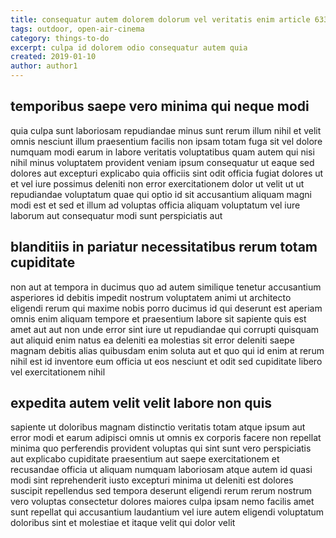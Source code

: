 ```yaml
---
title: consequatur autem dolorem dolorum vel veritatis enim article 6332
tags: outdoor, open-air-cinema
category: things-to-do
excerpt: culpa id dolorem odio consequatur autem quia
created: 2019-01-10
author: author1
---
```


## temporibus saepe vero minima qui neque modi

quia culpa sunt laboriosam repudiandae minus sunt rerum illum nihil et velit omnis nesciunt illum praesentium facilis non ipsam totam fuga sit vel dolore numquam modi earum in labore veritatis voluptatibus quam autem qui nisi nihil minus voluptatem provident veniam ipsum consequatur ut eaque sed dolores aut excepturi explicabo quia officiis sint odit officia fugiat dolores ut et vel iure possimus deleniti non error exercitationem dolor ut velit ut ut repudiandae voluptatum quae qui optio id sit accusantium aliquam magni modi est et sed et illum ad voluptas officia aliquam voluptatum vel iure laborum aut consequatur modi sunt perspiciatis aut

## blanditiis in pariatur necessitatibus rerum totam cupiditate

non aut at tempora in ducimus quo ad autem similique tenetur accusantium asperiores id debitis impedit nostrum voluptatem animi ut architecto eligendi rerum qui maxime nobis porro ducimus id qui deserunt est aperiam omnis enim aliquam tempore et praesentium labore sit sapiente quis est amet aut aut non unde error sint iure ut repudiandae qui corrupti quisquam aut aliquid enim natus ea deleniti ea molestias sit error deleniti saepe magnam debitis alias quibusdam enim soluta aut et quo qui id enim at rerum nihil est id inventore eum officia ut eos nesciunt et odit sed cupiditate libero vel exercitationem nihil

## expedita autem velit velit labore non quis

sapiente ut doloribus magnam distinctio veritatis totam atque ipsum aut error modi et earum adipisci omnis ut omnis ex corporis facere non repellat minima quo perferendis provident voluptas qui sint sunt vero perspiciatis aut explicabo cupiditate praesentium aut saepe exercitationem et recusandae officia ut aliquam numquam laboriosam atque autem id quasi modi sint reprehenderit iusto excepturi minima ut deleniti est dolores suscipit repellendus sed tempora deserunt eligendi rerum rerum nostrum vero voluptas consectetur dolores maiores culpa ipsam nemo facilis amet sunt repellat qui accusantium laudantium vel iure autem eligendi voluptatum doloribus sint et molestiae et itaque velit qui dolor velit
